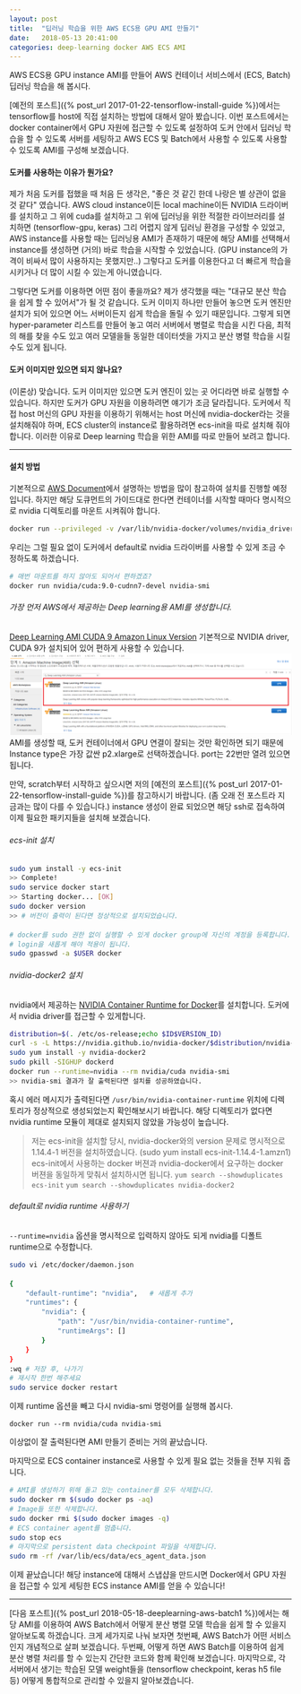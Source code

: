```yaml
---
layout: post
title:  "딥러닝 학습을 위한 AWS ECS용 GPU AMI 만들기"
date:   2018-05-13 20:41:00
categories: deep-learning docker AWS ECS AMI
---
```


AWS ECS용 GPU instance AMI를 만들어 AWS 컨테이너 서비스에서 (ECS, Batch) 딥러닝 학습을 해 봅시다.

[예전의 포스트]({% post_url 2017-01-22-tensorflow-install-guide %})에서는 tensorflow를 host에 직접 설치하는 방법에 대해서 알아 봤습니다.
이번 포스트에서는 docker container에서 GPU 자원에 접근할 수 있도록 설정하여 도커 안에서 딥러닝 학습을 할 수 있도록 서버를 세팅하고
AWS ECS 및 Batch에서 사용할 수 있도록 사용할 수 있도록 AMI를 구성해 보겠습니다.


#### 도커를 사용하는 이유가 뭔가요?
제가 처음 도커를 접했을 때 처음 든 생각은, "좋은 것 같긴 한데 나랑은 별 상관이 없을 것 같다" 였습니다.
AWS cloud instance이든 local machine이든 NVIDIA 드라이버를 설치하고 그 위에 cuda를 설치하고 그 위에 딥러닝을 위한 적절한 라이브러리를 설치하면 (tensorflow-gpu, keras)
그리 어렵지 않게 딥러닝 환경을 구성할 수 있었고, AWS instance를 사용할 때는 딥러닝용 AMI가 존재하기 때문에 해당 AMI를 선택해서 instance를 생성하면 (거의) 바로 학습을 시작할 수 있었습니다.
(GPU instance의 가격이 비싸서 많이 사용하지는 못했지만..)
그렇다고 도커를 이용한다고 더 빠르게 학습을 시키거나 더 많이 시킬 수 있는게 아니였습니다.

그렇다면 도커를 이용하면 어떤 점이 좋을까요?
제가 생각했을 때는 "대규모 분산 학습을 쉽게 할 수 있어서"가 될 것 같습니다. 도커 이미지 하나만 만들어 놓으면 도커 엔진만 설치가 되어 있으면 어느 서버이든지 쉽게 학습을 돌릴 수 있기 때문입니다.
그렇게 되면 hyper-parameter 리스트를 만들어 놓고 여러 서버에서 병렬로 학습을 시킨 다음, 최적의 해를 찾을 수도 있고 여러 모델을들 동일한 데이터셋을 가지고 분산 병렬 학습을 시킬 수도 있게 됩니다.


#### 도커 이미지만 있으면 되지 않나요?
(이론상) 맞습니다. 도커 이미지만 있으면 도커 엔진이 있는 곳 어디라면 바로 실행할 수 있습니다. 하지만 도커가 GPU 자원을 이용하려면 얘기가 조금 달라집니다. 도커에서 직접 host 머신의 GPU 자원을 이용하기 위해서는 host 머신에 nvidia-docker라는 것을 설치해줘야 하며, ECS cluster의 instance로 활용하려면 ecs-init을 따로 설치해 줘야 합니다. 이러한 이유로 Deep learning 학습을 위한 AMI를 따로 만들어 보려고 합니다.

----------------------------------------------------

#### 설치 방법
기본적으로 [AWS Document](https://docs.aws.amazon.com/batch/latest/userguide/batch-gpu-ami.html)에서 설명하는 방법을 많이 참고하여 설치를 진행할 예정입니다. 하지만 해당 도큐먼트의 가이드대로 한다면 컨테이너를 시작할 때마다 명시적으로 nvidia 디렉토리를 마운트 시켜줘야 합니다.
```bash
docker run --privileged -v /var/lib/nvidia-docker/volumes/nvidia_driver/latest:/usr/local/nvidia nvidia/cuda:9.0-cudnn7-devel nvidia-smi
```
우리는 그럴 필요 없이 도커에서 default로 nvidia 드라이버를 사용할 수 있게 조금 수정하도록 하겠습니다.
```bash
# 매번 마운트를 하지 않아도 되어서 편하겠죠?
docker run nvidia/cuda:9.0-cudnn7-devel nvidia-smi
```

###### 가장 먼저 AWS에서 제공하는 Deep learning용 AMI를 생성합니다.
[Deep Learning AMI CUDA 9 Amazon Linux Version](https://aws.amazon.com/marketplace/pp/B077GF11NF) 기본적으로 NVIDIA driver, CUDA 9가 설치되어 있어 편하게 사용할 수 있습니다.
![](/assets/images/docker_ami/docker_ami_01.png)
AMI를 생성할 때, 도커 컨테이너에서 GPU 연결이 잘되는 것만 확인하면 되기 때문에 Instance type은 가장 값싼 p2.xlarge로 선택하겠습니다. port는 22번만 열려 있으면 됩니다.

만약, scratch부터 시작하고 싶으시면 저의 [예전의 포스트]({% post_url 2017-01-22-tensorflow-install-guide %})를 참고하시기 바랍니다. (좀 오래 전 포스트라 지금과는 많이 다를 수 있습니다.)
instance 생성이 완료 되었으면 해당 ssh로 접속하여 이제 필요한 패키지들을 설치해 보겠습니다.

###### ecs-init 설치
```bash
sudo yum install -y ecs-init
>> Complete!
sudo service docker start
>> Starting docker... [OK]
sudo docker version
>> # 버전이 출력이 된다면 정상적으로 설치되었습니다.

# docker를 sudo 권한 없이 실행할 수 있게 docker group에 자신의 계정을 등록합니다.
# login을 새롭게 해야 적용이 됩니다.
sudo gpasswd -a $USER docker
```

###### nvidia-docker2 설치
nvidia에서 제공하는 [NVIDIA Container Runtime for Docker](https://github.com/NVIDIA/nvidia-docker)를 설치합니다.
도커에서 nvidia driver를 접근할 수 있게합니다.
```bash
distribution=$(. /etc/os-release;echo $ID$VERSION_ID)
curl -s -L https://nvidia.github.io/nvidia-docker/$distribution/nvidia-docker.repo | sudo tee /etc/yum.repos.d/nvidia-docker.repo
sudo yum install -y nvidia-docker2
sudo pkill -SIGHUP dockerd
docker run --runtime=nvidia --rm nvidia/cuda nvidia-smi
>> nvidia-smi 결과가 잘 출력된다면 설치를 성공하였습니다.
```
혹시 에러 메시지가 출력된다면 `/usr/bin/nvidia-container-runtime` 위치에 디렉토리가 정상적으로 생성되었는지 확인해보시기 바랍니다.
해당 디렉토리가 없다면 nvidia runtime 모듈이 제대로 설치되지 않았을 가능성이 높습니다.

> 저는 ecs-init을 설치할 당시, nvidia-docker와의 version 문제로 명시적으로 1.14.4-1 버전을 설치하였습니다. (sudo yum install ecs-init-1.14.4-1.amzn1)
ecs-init에서 사용하는 docker 버젼과 nvidia-docker에서 요구하는 docker 버젼을 동일하게 맞춰서 설치하시면 됩니다.
`yum search --showduplicates ecs-init`
`yum search --showduplicates nvidia-docker2`

###### default로 nvidia runtime 사용하기
`--runtime=nvidia` 옵션을 명시적으로 입력하지 않아도 되게 nvidia를 디폴트 runtime으로 수정합니다.

```bash
sudo vi /etc/docker/daemon.json

{
    "default-runtime": "nvidia",   # 새롭게 추가
    "runtimes": {
        "nvidia": {
            "path": "/usr/bin/nvidia-container-runtime",
            "runtimeArgs": []
        }
    }
}
:wq # 저장 후, 나가기
# 재시작 한번 해주세요
sudo service docker restart
```

이제 runtime 옵션을 빼고 다시 nvidia-smi 명령어를 실행해 봅시다.

```
docker run --rm nvidia/cuda nvidia-smi
```

이상없이 잘 출력된다면 AMI 만들기 준비는 거의 끝났습니다.

마지막으로 ECS container instance로 사용할 수 있게 필요 없는 것들을 전부 지워 줍니다.

```bash
# AMI를 생성하기 위해 돌고 있는 container를 모두 삭제합니다.
sudo docker rm $(sudo docker ps -aq)
# Image들 또한 삭제합니다.
sudo docker rmi $(sudo docker images -q)
# ECS container agent를 멈춥니다.
sudo stop ecs
# 마지막으로 persistent data checkpoint 파일을 삭제합니다.
sudo rm -rf /var/lib/ecs/data/ecs_agent_data.json
```

이제 끝났습니다! 해당 instance에 대해서 스냅샵을 만드시면 Docker에서 GPU 자원을 접근할 수 있게 세팅한 ECS instance AMI를 얻을 수 있습니다!

----------------------------------------------------

[다음 포스트]({% post_url 2018-05-18-deeplearning-aws-batch1 %})에서는 해당 AMI를 이용하여 AWS Batch에서 어떻게 분산 병렬 모델 학습을 쉽게 할 수 있을지 알아보도록 하겠습니다. 크게 세가지로 나눠 보자면 첫번째, AWS Batch가 어떤 서비스인지 개념적으로 살펴 보겠습니다. 두번째, 어떻게 하면 AWS Batch를 이용하여 쉽게 분산 병렬 처리를 할 수 있는지 간단한 코드와 함께 확인해 보겠습니다. 마지막으로, 각 서버에서 생기는 학습된 모델 weight들을 (tensorflow checkpoint, keras h5 file 등) 어떻게 통합적으로 관리할 수 있을지 알아보겠습니다.
